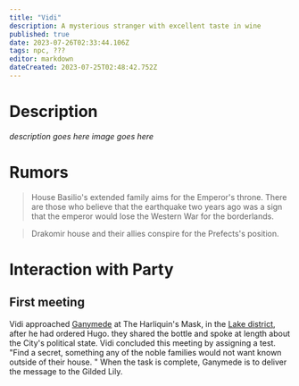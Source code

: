 ```yaml
---
title: "Vidi"
description: A mysterious stranger with excellent taste in wine
published: true
date: 2023-07-26T02:33:44.106Z
tags: npc, ???
editor: markdown
dateCreated: 2023-07-25T02:48:42.752Z
---
```


# Description
*description goes here*
*image goes here*
# Rumors
> House Basilio's extended family aims for the Emperor's throne. There are those who believe that the earthquake two years ago was a sign that the emperor would lose the Western War for the borderlands. 

> Drakomir house and their allies conspire for the Prefects's position.




# Interaction with Party
## First meeting 
Vidi approached [Ganymede](/player_characters/ganymede) at The Harliquin's Mask, in the [Lake district](/locations/lake_district), after he had ordered Hugo. they shared the bottle and spoke at length about the City's political state. Vidi concluded this meeting by assigning a test.
"Find a secret, something any of the noble families would not want known outside of their house. "
When the task is complete, Ganymede is to deliver the message to the Gilded Lily. 